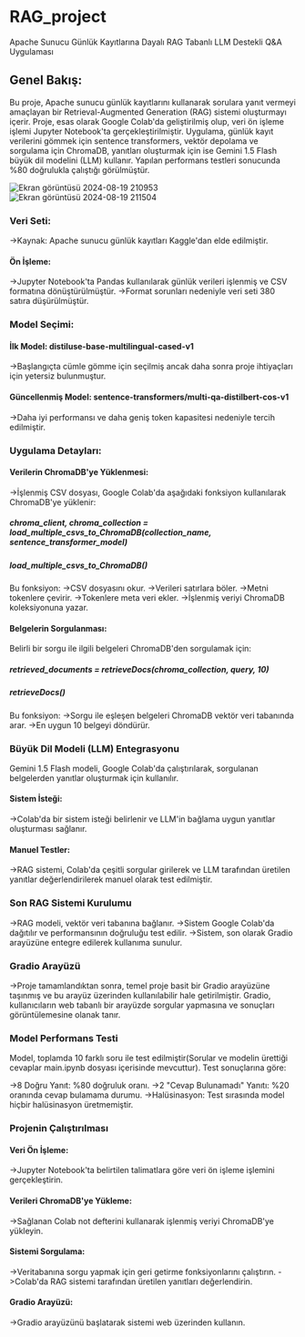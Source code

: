 # RAG_project
Apache Sunucu Günlük Kayıtlarına Dayalı RAG Tabanlı LLM Destekli Q&A Uygulaması

## Genel Bakış:

Bu proje, Apache sunucu günlük kayıtlarını kullanarak sorulara yanıt vermeyi amaçlayan bir Retrieval-Augmented Generation (RAG) sistemi oluşturmayı içerir. Proje, esas olarak Google Colab'da geliştirilmiş olup, veri ön işleme işlemi Jupyter Notebook'ta gerçekleştirilmiştir. Uygulama, günlük kayıt verilerini gömmek için sentence transformers, vektör depolama ve sorgulama için ChromaDB, yanıtları oluşturmak için ise Gemini 1.5 Flash büyük dil modelini (LLM) kullanır. Yapılan performans testleri sonucunda %80 doğrulukla çalıştığı görülmüştür.

![Ekran görüntüsü 2024-08-19 210953](https://github.com/user-attachments/assets/dc1be266-e6be-4836-9a8c-fbd898d39236)
![Ekran görüntüsü 2024-08-19 211504](https://github.com/user-attachments/assets/c622e0a9-a190-4f51-acc4-2f8315132130)


### Veri Seti:
->Kaynak: Apache sunucu günlük kayıtları Kaggle'dan elde edilmiştir.
#### Ön İşleme:
->Jupyter Notebook'ta Pandas kullanılarak günlük verileri işlenmiş ve CSV formatına dönüştürülmüştür.
->Format sorunları nedeniyle veri seti 380 satıra düşürülmüştür.

### Model Seçimi:
#### İlk Model: distiluse-base-multilingual-cased-v1
->Başlangıçta cümle gömme için seçilmiş ancak daha sonra proje ihtiyaçları için yetersiz bulunmuştur.
#### Güncellenmiş Model: sentence-transformers/multi-qa-distilbert-cos-v1
->Daha iyi performansı ve daha geniş token kapasitesi nedeniyle tercih edilmiştir.

### Uygulama Detayları:
#### Verilerin ChromaDB'ye Yüklenmesi:
->İşlenmiş CSV dosyası, Google Colab'da aşağıdaki fonksiyon kullanılarak ChromaDB'ye yüklenir:

##### chroma_client, chroma_collection = load_multiple_csvs_to_ChromaDB(collection_name, sentence_transformer_model)
##### load_multiple_csvs_to_ChromaDB()
Bu fonksiyon:
->CSV dosyasını okur.
->Verileri satırlara böler.
->Metni tokenlere çevirir.
->Tokenlere meta veri ekler.
->İşlenmiş veriyi ChromaDB koleksiyonuna yazar.


#### Belgelerin Sorgulanması:
Belirli bir sorgu ile ilgili belgeleri ChromaDB'den sorgulamak için:

##### retrieved_documents = retrieveDocs(chroma_collection, query, 10)
##### retrieveDocs()
Bu fonksiyon:
->Sorgu ile eşleşen belgeleri ChromaDB vektör veri tabanında arar.
->En uygun 10 belgeyi döndürür.

### Büyük Dil Modeli (LLM) Entegrasyonu
Gemini 1.5 Flash modeli, Google Colab'da çalıştırılarak, sorgulanan belgelerden yanıtlar oluşturmak için kullanılır.

#### Sistem İsteği: 
->Colab'da bir sistem isteği belirlenir ve LLM'in bağlama uygun yanıtlar oluşturması sağlanır.
#### Manuel Testler: 
->RAG sistemi, Colab'da çeşitli sorgular girilerek ve LLM tarafından üretilen yanıtlar değerlendirilerek manuel olarak test edilmiştir.

### Son RAG Sistemi Kurulumu
->RAG modeli, vektör veri tabanına bağlanır.
->Sistem Google Colab'da dağıtılır ve performansının doğruluğu test edilir.
->Sistem, son olarak Gradio arayüzüne entegre edilerek kullanıma sunulur.

### Gradio Arayüzü
->Proje tamamlandıktan sonra, temel proje basit bir Gradio arayüzüne taşınmış ve bu arayüz üzerinden kullanılabilir hale getirilmiştir. Gradio, kullanıcıların web tabanlı bir arayüzde sorgular yapmasına ve sonuçları görüntülemesine olanak tanır.

### Model Performans Testi
Model, toplamda 10 farklı soru ile test edilmiştir(Sorular ve modelin ürettiği cevaplar main.ipynb dosyası içerisinde mevcuttur). Test sonuçlarına göre:

->8 Doğru Yanıt: %80 doğruluk oranı.
->2 "Cevap Bulunamadı" Yanıtı: %20 oranında cevap bulamama durumu.
->Halüsinasyon: Test sırasında model hiçbir halüsinasyon üretmemiştir.

### Projenin Çalıştırılması
#### Veri Ön İşleme: 
->Jupyter Notebook'ta belirtilen talimatlara göre veri ön işleme işlemini gerçekleştirin.
#### Verileri ChromaDB'ye Yükleme:
->Sağlanan Colab not defterini kullanarak işlenmiş veriyi ChromaDB'ye yükleyin.
#### Sistemi Sorgulama:
->Veritabanına sorgu yapmak için geri getirme fonksiyonlarını çalıştırın.
->Colab'da RAG sistemi tarafından üretilen yanıtları değerlendirin.
#### Gradio Arayüzü:
->Gradio arayüzünü başlatarak sistemi web üzerinden kullanın.
